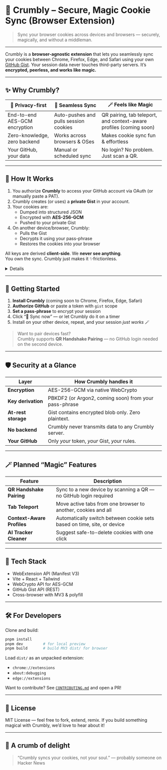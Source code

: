 # 🍪 Crumbly – Secure, Magic Cookie Sync (Browser Extension)

> Sync your browser cookies across devices and browsers — securely, magically, and without a middleman.

---

Crumbly is a **browser-agnostic extension** that lets you seamlessly sync your cookies between Chrome, Firefox, Edge, and Safari using your own [GitHub Gist](https://gist.github.com). Your session data never touches third-party servers. It’s **encrypted, peerless, and works like magic.**

---

## ✨ Why Crumbly?

| 🔐 Privacy-first          | 🔄 Seamless Sync             | 🪄 Feels like Magic             |
|--------------------------|------------------------------|----------------------------------|
| End-to-end AES-GCM encryption | Auto-pushes and pulls session cookies | QR pairing, tab teleport, and context-aware profiles (coming soon) |
| Zero-knowledge, zero backend | Works across browsers & OSes | Makes cookie sync fun & effortless |
| Your GitHub, your data | Manual or scheduled sync | No login? No problem. Just scan a QR. |

---

## 🧠 How It Works

1. You authorize **Crumbly** to access your GitHub account via OAuth (or manually paste a PAT).
2. Crumbly creates (or uses) a **private Gist** in your account.
3. Your cookies are:
   - Dumped into structured JSON
   - Encrypted with **AES-256-GCM**
   - Pushed to your private Gist
4. On another device/browser, Crumbly:
   - Pulls the Gist
   - Decrypts it using your pass-phrase
   - Restores the cookies into your browser

All keys are derived **client-side**. We **never see anything**.  
You own the sync. Crumbly just makes it ✨frictionless.

<details>
   <sumary>1. High-level system flow</sumary>

   ```mermaid
   flowchart LR
    subgraph Browser [User's Browser]
        C[Cookie Store]
        UI[Crumbly UI (Popup/Options)]
        BG[Service Worker]
        ENC[Encrypt & Serialize]
        DEC[Decrypt & Restore]
    end

    subgraph GitHub [GitHub Gist (User-owned)]
        G[Gist File (cookies.json.enc)]
        V[Gist Version History]
    end

    C -->|dump| ENC -->|push encrypted| G
    UI -->|trigger sync| BG
    G -->|pull & decrypt| DEC -->|restore| C
    G --> V
   ```

   *Narative*: The browser collects cookies, encrypts them with WebCrypto, and pushes them to your GitHub Gist. On another browser, the same process runs in reverse — pull, decrypt, restore.
</details>

---

## 🚀 Getting Started

1. **Install Crumbly** (coming soon to Chrome, Firefox, Edge, Safari)
2. **Authorize GitHub** or paste a token with `gist` scope
3. **Set a pass-phrase** to encrypt your session
4. Click “💾 Sync now” — or let Crumbly do it on a timer
5. Install on your other device, repeat, and your session *just works* 🪄

> Want to pair devices fast?  
> Crumbly supports **QR Handshake Pairing** — no GitHub login needed on the second device.

---

## 🛡️ Security at a Glance

| Layer        | How Crumbly handles it |
|--------------|------------------------|
| **Encryption** | AES-256-GCM via native WebCrypto |
| **Key derivation** | PBKDF2 (or Argon2, coming soon) from your pass-phrase |
| **At-rest storage** | Gist contains encrypted blob only. Zero plaintext. |
| **No backend** | Crumbly never transmits data to any Crumbly server. |
| **Your GitHub** | Only *your* token, *your* Gist, *your* rules. |

---

## 🪄 Planned “Magic” Features

| Feature | Description |
|--------|-------------|
| **QR Handshake Pairing** | Sync to a new device by scanning a QR — no GitHub login required |
| **Tab Teleport** | Move active tabs from one browser to another, cookies and all |
| **Context-Aware Profiles** | Automatically switch between cookie sets based on time, site, or device |
| **AI Tracker Cleaner** | Suggest safe-to-delete cookies with one click |

---

## 🧩 Tech Stack

- WebExtension API (Manifest V3)
- Vite + React + Tailwind
- WebCrypto API for AES-GCM
- GitHub Gist API (REST)
- Cross-browser with MV3 & polyfill

---

## 🛠️ For Developers

Clone and build:

```bash
pnpm install
pnpm dev         # for local preview
pnpm build       # build MV3 dist/ for browser
````

Load `dist/` as an unpacked extension:

* `chrome://extensions`
* `about:debugging`
* `edge://extensions`

Want to contribute? See [`CONTRIBUTING.md`](./CONTRIBUTING.md) and open a PR!

---

## 📄 License

MIT License — feel free to fork, extend, remix.
If you build something magical with Crumbly, we’d love to hear about it!

---

## 🧁 A crumb of delight

> “Crumbly syncs your cookies, not your soul.”
> — probably someone on Hacker News
